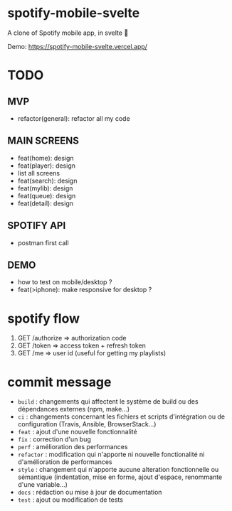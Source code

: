 # spotify-mobile-svelte

A clone of Spotify mobile app, in svelte 🚀

Demo: https://spotify-mobile-svelte.vercel.app/

# TODO

## MVP

- refactor(general): refactor all my code

## MAIN SCREENS

- feat(home): design
- feat(player): design
- list all screens
- feat(search): design
- feat(mylib): design
- feat(queue): design
- feat(detail): design

## SPOTIFY API

- postman first call

## DEMO

- how to test on mobile/desktop ?
- feat(>iphone): make responsive for desktop ?

# spotify flow

1. GET /authorize => authorization code
2. GET /token => access token + refresh token
3. GET /me => user id (useful for getting my playlists)

# commit message

- `build` : changements qui affectent le système de build ou des dépendances externes (npm, make...)
- `ci` : changements concernant les fichiers et scripts d'intégration ou de configuration (Travis, Ansible, BrowserStack...)
- `feat` : ajout d'une nouvelle fonctionnalité
- `fix` : correction d'un bug
- `perf` : amélioration des performances
- `refactor` : modification qui n'apporte ni nouvelle fonctionalité ni d'amélioration de performances
- `style` : changement qui n'apporte aucune alteration fonctionnelle ou sémantique (indentation, mise en forme, ajout d'espace, renommante d'une variable...)
- `docs` : rédaction ou mise à jour de documentation
- `test` : ajout ou modification de tests
